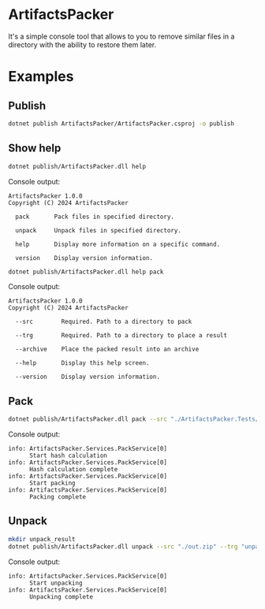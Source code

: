 ﻿# ArtifactsPacker

It's a simple console tool that allows to you to remove similar files in a directory with the ability to restore them later.

# Examples

## Publish
```bash
dotnet publish ArtifactsPacker/ArtifactsPacker.csproj -o publish
```

## Show help

```bash
dotnet publish/ArtifactsPacker.dll help
```
Console output:
```
ArtifactsPacker 1.0.0
Copyright (C) 2024 ArtifactsPacker

  pack       Pack files in specified directory.

  unpack     Unpack files in specified directory.

  help       Display more information on a specific command.

  version    Display version information.
```

```bash
dotnet publish/ArtifactsPacker.dll help pack
```
Console output:
```
ArtifactsPacker 1.0.0
Copyright (C) 2024 ArtifactsPacker

  --src        Required. Path to a directory to pack

  --trg        Required. Path to a directory to place a result

  --archive    Place the packed result into an archive

  --help       Display this help screen.

  --version    Display version information.
```

## Pack

```bash
dotnet publish/ArtifactsPacker.dll pack --src "./ArtifactsPacker.Tests/TestFiles/PackTestIn" --trg "./out.zip" --archive
```
Console output:
```
info: ArtifactsPacker.Services.PackService[0]
      Start hash calculation
info: ArtifactsPacker.Services.PackService[0]
      Hash calculation complete
info: ArtifactsPacker.Services.PackService[0]
      Start packing
info: ArtifactsPacker.Services.PackService[0]
      Packing complete
```

## Unpack
```bash
mkdir unpack_result
dotnet publish/ArtifactsPacker.dll unpack --src "./out.zip" --trg "unpack_result" --archive
```
Console output:
```
info: ArtifactsPacker.Services.PackService[0]
      Start unpacking
info: ArtifactsPacker.Services.PackService[0]
      Unpacking complete
```